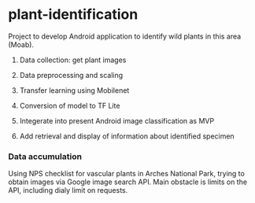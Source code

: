 # plant-identification

Project to develop Android application to identify wild plants in this area (Moab).

1) Data collection: get plant images

2) Data preprocessing and scaling

3) Transfer learning using Mobilenet 

4) Conversion of model to TF Lite

5) Integerate into present Android image classification as MVP

6) Add retrieval and display of information about identified specimen

### Data accumulation

Using NPS checklist for vascular plants in Arches National Park, trying to obtain images via Google image search API.
Main obstacle is limits on the API, including dialy limit on requests.

